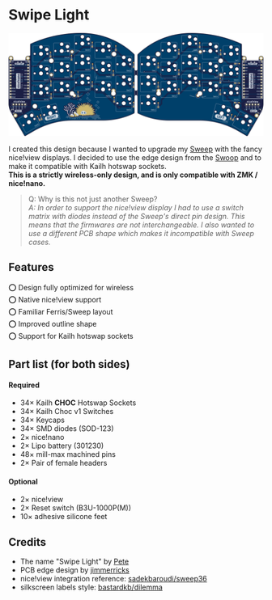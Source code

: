 # Swipe Light

![PCB Preview](./gallery/main/main-top.png)

I created this design because I wanted to upgrade my [Sweep](https://github.com/davidphilipbarr/Sweep) with the fancy nice!view displays. I decided to use the edge design from the [Swoop](https://github.com/jimmerricks/swoop) and to make it compatible with Kailh hotswap sockets.  
**This is a strictly wireless-only design, and is only compatible with ZMK / nice!nano.**

> Q: Why is this not just another Sweep?  
*A: In order to support the nice!view display I had to use a switch matrix with diodes instead of the Sweep's direct pin design. This means that the firmwares are not interchangeable. I also wanted to use a different PCB shape which makes it incompatible with Sweep cases.*

## Features
⭕ Design fully optimized for wireless    
⭕ Native nice!view support  
⭕ Familiar Ferris/Sweep layout  
⭕ Improved outline shape  
⭕ Support for Kailh hotswap sockets  

## Part list (for both sides)
#### Required
- 34× Kailh **CHOC** Hotswap Sockets
- 34× Kailh Choc v1 Switches
- 34× Keycaps
- 34× SMD diodes (SOD-123)
- 2× nice!nano
- 2× Lipo battery (301230)
- 48× mill-max machined pins
- 2× Pair of female headers
#### Optional
- 2× nice!view
- 2× Reset switch (B3U-1000P(M))
- 10× adhesive silicone feet

## Credits
- The name "Swipe Light" by [Pete](https://github.com/petejohanson)
- PCB edge design by [jimmerricks](https://github.com/jimmerricks/swoop)
- nice!view integration reference: [sadekbaroudi/sweep36](https://github.com/sadekbaroudi/sweep36)
- silkscreen labels style: [bastardkb/dilemma](https://github.com/Bastardkb/Dilemma)
